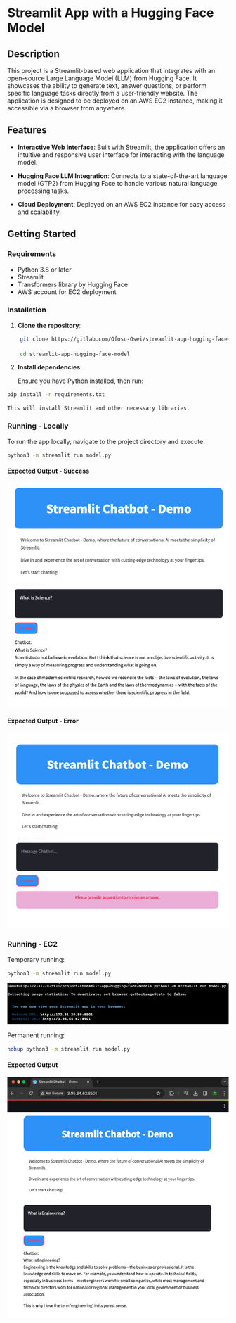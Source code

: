 # Streamlit App with a Hugging Face Model

## Description

This project is a Streamlit-based web application that integrates with an open-source Large Language Model (LLM) from Hugging Face. It showcases the ability to generate text, answer questions, or perform specific language tasks directly from a user-friendly website. The application is designed to be deployed on an AWS EC2 instance, making it accessible via a browser from anywhere.

## Features

- **Interactive Web Interface**: Built with Streamlit, the application offers an intuitive and responsive user interface for interacting with the language model.

- **Hugging Face LLM Integration**: Connects to a state-of-the-art language model (GTP2) from Hugging Face to handle various natural language processing tasks.

- **Cloud Deployment**: Deployed on an AWS EC2 instance for easy access and scalability.

## Getting Started

### Requirements

- Python 3.8 or later
- Streamlit
- Transformers library by Hugging Face
- AWS account for EC2 deployment

### Installation

1. **Clone the repository**:

```bash
    git clone https://gitlab.com/Ofosu-Osei/streamlit-app-hugging-face-model.git

    cd streamlit-app-hugging-face-model
```

2. **Install dependencies**:

    Ensure you have Python installed, then run:

```bash
pip install -r requirements.txt
```

    This will install Streamlit and other necessary libraries.

### Running - Locally

To run the app locally, navigate to the project directory and execute:

```bash
python3 -m streamlit run model.py
```

#### Expected Output - Success

![response](img/response.png)

#### Expected Output - Error

![error](img/error.png)


### Running - EC2

Temporary running:

```bash
python3 -m streamlit run model.py
```
![run](img/ec2-run.png)

Permanent running:

```bash
nohup python3 -m streamlit run model.py
```

#### Expected Output

![ec2](img/ec2.png)